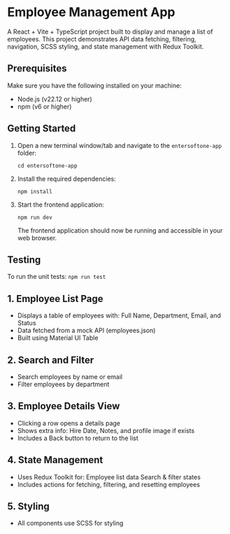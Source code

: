 # Employee Management App
A React + Vite + TypeScript project built to display and manage a list of employees.
This project demonstrates API data fetching, filtering, navigation, SCSS styling, and state management with Redux Toolkit.

## Prerequisites

Make sure you have the following installed on your machine:

- Node.js (v22.12 or higher)
- npm (v6 or higher)

## Getting Started

1. Open a new terminal window/tab and navigate to the `entersoftone-app` folder:

    ```
    cd entersoftone-app
    ```

2. Install the required dependencies:

    ```
    npm install
    ```

3. Start the frontend application:

    ```
    npm run dev
    ```

    The frontend application should now be running and accessible in your web browser.

## Testing

To run the unit tests: ```npm run test```
   
## 1. Employee List Page
- Displays a table of employees with:
    Full Name, Department, Email, and Status
- Data fetched from a mock API (employees.json)
- Built using Material UI Table

## 2. Search and Filter

- Search employees by name or email
- Filter employees by department

## 3. Employee Details View

- Clicking a row opens a details page
- Shows extra info: Hire Date, Notes, and profile image if exists
- Includes a Back button to return to the list

## 4. State Management

- Uses Redux Toolkit for:
  Employee list data
  Search & filter states
- Includes actions for fetching, filtering, and resetting employees

## 5. Styling

- All components use SCSS for styling
